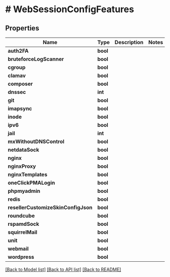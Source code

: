 # # WebSessionConfigFeatures

## Properties

Name | Type | Description | Notes
------------ | ------------- | ------------- | -------------
**auth2FA** | **bool** |  |
**bruteforceLogScanner** | **bool** |  |
**cgroup** | **bool** |  |
**clamav** | **bool** |  |
**composer** | **bool** |  |
**dnssec** | **int** |  |
**git** | **bool** |  |
**imapsync** | **bool** |  |
**inode** | **bool** |  |
**ipv6** | **bool** |  |
**jail** | **int** |  |
**mxWithoutDNSControl** | **bool** |  |
**netdataSock** | **bool** |  |
**nginx** | **bool** |  |
**nginxProxy** | **bool** |  |
**nginxTemplates** | **bool** |  |
**oneClickPMALogin** | **bool** |  |
**phpmyadmin** | **bool** |  |
**redis** | **bool** |  |
**resellerCustomizeSkinConfigJson** | **bool** |  |
**roundcube** | **bool** |  |
**rspamdSock** | **bool** |  |
**squirrelMail** | **bool** |  |
**unit** | **bool** |  |
**webmail** | **bool** |  |
**wordpress** | **bool** |  |

[[Back to Model list]](../../README.md#models) [[Back to API list]](../../README.md#endpoints) [[Back to README]](../../README.md)
